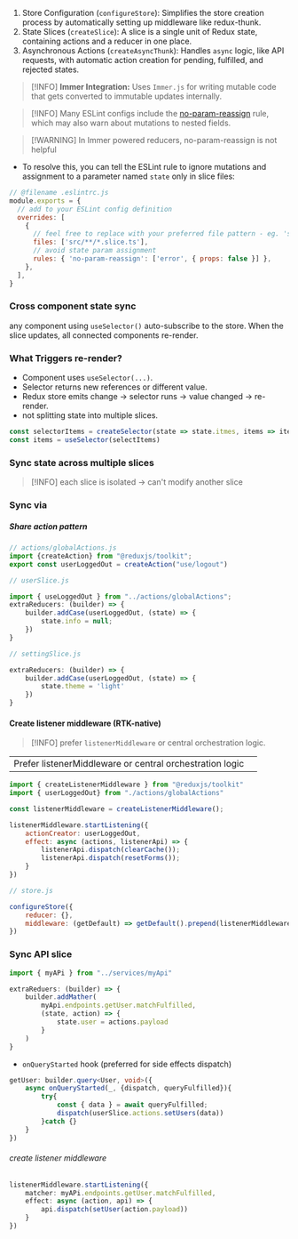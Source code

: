 1. Store Configuration (`configureStore`): Simplifies the store creation process by automatically setting up middleware like redux-thunk.
2. State Slices (`createSlice`): A slice is a single unit of Redux state, containing actions and a reducer in one place.
3. Asynchronous Actions (`createAsyncThunk`): Handles `async` logic, like API requests, with automatic action creation for pending, fulfilled, and rejected states.

> [!INFO] **Immer Integration:** Uses `Immer.js` for writing mutable code that gets converted to immutable updates internally.

> [!INFO] Many ESLint configs include the [no-param-reassign](https://eslint.org/docs/rules/no-param-reassign) rule, which may also warn about mutations to nested fields. 

> [!WARNING] In Immer powered reducers, no-param-reassign is not helpful
- To resolve this, you can tell the ESLint rule to ignore mutations and assignment to a parameter named `state` only in slice files:
```js
// @filename .eslintrc.js
module.exports = {
  // add to your ESLint config definition
  overrides: [
    {
      // feel free to replace with your preferred file pattern - eg. 'src/**/*Slice.ts'
      files: ['src/**/*.slice.ts'],
      // avoid state param assignment
      rules: { 'no-param-reassign': ['error', { props: false }] },
    },
  ],
}

```

### Cross component state sync
any component using `useSelector()` auto-subscribe to the store. When the slice updates, all connected components re-render.

### What Triggers re-render?
- Component uses `useSelector(...)`.
- Selector returns new references or different value.
- Redux store emits change -> selector runs -> value changed -> re-render.
- not splitting state into multiple slices.

```js
const selectorItems = createSelector(state => state.itmes, items => items)
const items = useSelector(selectItems)
```

### Sync state across multiple slices

> [!INFO] each slice is isolated -> can't modify another slice

### Sync via

##### Share action pattern
```js
// actions/globalActions.js
import {createAction} from "@reduxjs/toolkit";
export const userLoggedOut = createAction("use/logout")
```

```js
// userSlice.js

import { useLoggedOut } from "../actions/globalActions";
extraReducers: (builder) => {
	builder.addCase(userLoggedOut, (state) => {
		state.info = null;
	})
}

```

```js
// settingSlice.js

extraReducers: (builder) => {
	builder.addCase(userLoggedOut, (state) => {
		state.theme = 'light'
	})
}

```

#### Create listener middleware (RTK-native)
> [!INFO] prefer `listenerMiddleware` or central orchestration logic.

|                                                          |     |
| -------------------------------------------------------- | --- |
| Prefer listenerMiddleware or central orchestration logic |     |

```js
import { createListenerMiddleware } from "@reduxjs/toolkit"
import { userLoggedOut} from "./actions/globalActions"

const listenerMiddleware = createListenerMiddleware();

listenerMiddleware.startListening({
	actionCreator: userLoggedOut,
	effect: async (actions, listenerApi) => {
		listenerApi.dispatch(clearCache());
		listenerApi.dispatch(resetForms());
	}
})

```

```js
// store.js

configureStore({
	reducer: {},
	middleware: (getDefault) => getDefault().prepend(listenerMiddleware.middleware)
})

```

### Sync API slice

```js
import { myAPi } from "../services/myApi"

extraReduers: (builder) => {
	builder.addMather(
		myApi.endpoints.getUser.matchFulfilled,
		(state, action) => {
			state.user = actions.payload
		}
	)
}

```

- `onQueryStarted` hook (preferred for side effects dispatch)
```ts
getUser: builder.query<User, void>({
	async onQueryStarted(_, {dispatch, queryFulfilled}){
		try{
			const { data } = await queryFulfilled;
			dispatch(userSlice.actions.setUsers(data))
		}catch {}
	}
})

```

###### create listener middleware
```ts
listenerMiddleware.startListening({
	matcher: myAPi.endpoints.getUser.matchFulfilled,
	effect: async (action, api) => {
		api.dispatch(setUser(action.payload))
	}
})

```
